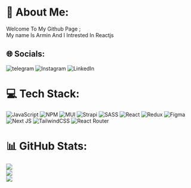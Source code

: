 # 💫 About Me:

Welcome To My Github Page ;<br>My name Is Armin And I Intrested In Reactjs<br>

## 🌐 Socials:    
 
![telegram](https://img.shields.io/badge/Telegram-2CA5E0?style=flat-squeare&logo=telegram&logoColor=white)
![Instagram](https://img.shields.io/badge/Instagram-%23E4405F.svg?logo=Instagram&logoColor=white)
![LinkedIn](https://img.shields.io/badge/LinkedIn-%230077B5.svg?logo=linkedin&logoColor=white)

# 💻 Tech Stack:

![JavaScript](https://img.shields.io/badge/javascript-%23323330.svg?style=for-the-badge&logo=javascript&logoColor=%23F7DF1E) ![NPM](https://img.shields.io/badge/NPM-%23CB3837.svg?style=for-the-badge&logo=npm&logoColor=white)  ![MUI](https://img.shields.io/badge/MUI-%230081CB.svg?style=for-the-badge&logo=mui&logoColor=white) ![Strapi](https://img.shields.io/badge/strapi-%232E7EEA.svg?style=for-the-badge&logo=strapi&logoColor=white) ![SASS](https://img.shields.io/badge/SASS-hotpink.svg?style=for-the-badge&logo=SASS&logoColor=white) ![React](https://img.shields.io/badge/react-%2320232a.svg?style=for-the-badge&logo=react&logoColor=%2361DAFB) ![Redux](https://img.shields.io/badge/redux-%23593d88.svg?style=for-the-badge&logo=redux&logoColor=white)  ![Figma](https://img.shields.io/badge/figma-%23F24E1E.svg?style=for-the-badge&logo=figma&logoColor=white)![Next JS](https://img.shields.io/badge/Next-black?style=for-the-badge&logo=next.js&logoColor=white) 
![TailwindCSS](https://img.shields.io/badge/tailwindcss-%2338B2AC.svg?style=for-the-badge&logo=tailwind-css&logoColor=white)
![React Router](https://img.shields.io/badge/React_Router-CA4245?style=for-the-badge&logo=react-router&logoColor=white) 
# 📊 GitHub Stats:
![](https://github-readme-stats.vercel.app/api?username=Armi-nn&theme=radical&hide_border=false&include_all_commits=true&count_private=true)<br/>
![](https://github-readme-streak-stats.herokuapp.com/?user=Armi-nn&theme=radical&hide_border=false)<br/>
![](https://github-readme-stats.vercel.app/api/top-langs/?username=Armi-nn&theme=radical&hide_border=false&include_all_commits=true&count_private=true&layout=compact) 
